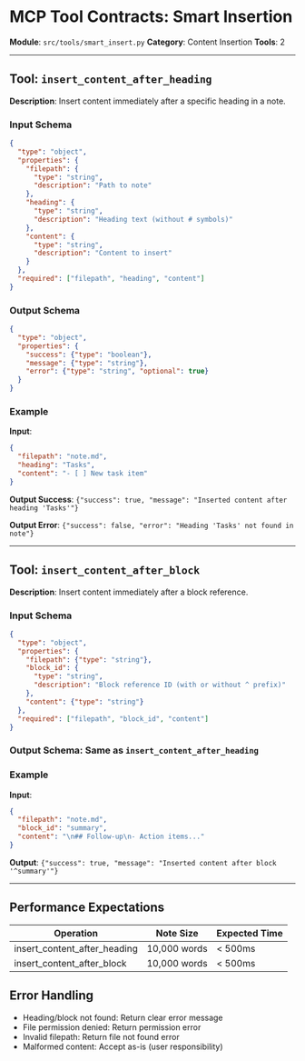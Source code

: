 # MCP Tool Contracts: Smart Insertion

**Module**: `src/tools/smart_insert.py`
**Category**: Content Insertion
**Tools**: 2

---

## Tool: `insert_content_after_heading`

**Description**: Insert content immediately after a specific heading in a note.

### Input Schema
```json
{
  "type": "object",
  "properties": {
    "filepath": {
      "type": "string",
      "description": "Path to note"
    },
    "heading": {
      "type": "string",
      "description": "Heading text (without # symbols)"
    },
    "content": {
      "type": "string",
      "description": "Content to insert"
    }
  },
  "required": ["filepath", "heading", "content"]
}
```

### Output Schema
```json
{
  "type": "object",
  "properties": {
    "success": {"type": "boolean"},
    "message": {"type": "string"},
    "error": {"type": "string", "optional": true}
  }
}
```

### Example
**Input**:
```json
{
  "filepath": "note.md",
  "heading": "Tasks",
  "content": "- [ ] New task item"
}
```

**Output Success**: `{"success": true, "message": "Inserted content after heading 'Tasks'"}`

**Output Error**: `{"success": false, "error": "Heading 'Tasks' not found in note"}`

---

## Tool: `insert_content_after_block`

**Description**: Insert content immediately after a block reference.

### Input Schema
```json
{
  "type": "object",
  "properties": {
    "filepath": {"type": "string"},
    "block_id": {
      "type": "string",
      "description": "Block reference ID (with or without ^ prefix)"
    },
    "content": {"type": "string"}
  },
  "required": ["filepath", "block_id", "content"]
}
```

### Output Schema: Same as `insert_content_after_heading`

### Example
**Input**:
```json
{
  "filepath": "note.md",
  "block_id": "summary",
  "content": "\n## Follow-up\n- Action items..."
}
```

**Output**: `{"success": true, "message": "Inserted content after block '^summary'"}`

---

## Performance Expectations

| Operation | Note Size | Expected Time |
|-----------|-----------|---------------|
| insert_content_after_heading | 10,000 words | < 500ms |
| insert_content_after_block | 10,000 words | < 500ms |

## Error Handling

- Heading/block not found: Return clear error message
- File permission denied: Return permission error
- Invalid filepath: Return file not found error
- Malformed content: Accept as-is (user responsibility)
